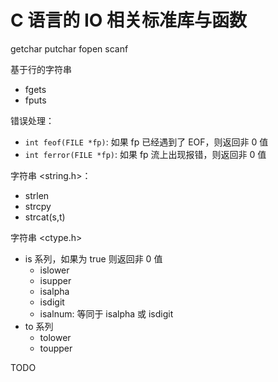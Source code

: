 # C 语言的 IO 相关标准库与函数

getchar
putchar
fopen
scanf

基于行的字符串

- fgets
- fputs

错误处理：

- `int feof(FILE *fp)`: 如果 fp 已经遇到了 EOF，则返回非 0 值
- `int ferror(FILE *fp)`: 如果 fp 流上出现报错，则返回非 0 值

字符串 <string.h>：

- strlen
- strcpy
- strcat(s,t)

字符串 <ctype.h>

- is 系列，如果为 true 则返回非 0 值
  - islower
  - isupper
  - isalpha
  - isdigit
  - isalnum: 等同于 isalpha 或 isdigit
- to 系列
  - tolower
  - toupper

TODO
